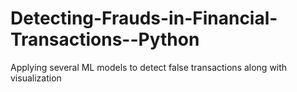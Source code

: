 # Detecting-Frauds-in-Financial-Transactions--Python
Applying several ML models to detect false transactions along with visualization 
